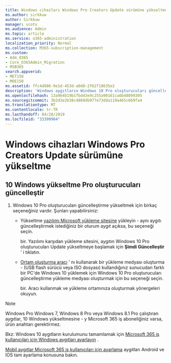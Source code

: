 ```yaml
---
title: Windows cihazları Windows Pro Creators Update sürümüne yükseltme
ms.author: sirkkuw
author: Sirkkuw
manager: scotv
ms.audience: Admin
ms.topic: article
ms.service: o365-administration
localization_priority: Normal
ms.collection: M365-subscription-management
ms.custom:
- Adm_O365
- Core_O365Admin_Migration
- MSB365
search.appverid:
- MET150
- MOE150
ms.assetid: ffc4d886-9e1d-453d-a0d0-2f62f18635e2
description: 'Windows aygıtların Windows 10 Pro oluşturucuları güncelleştirme yükseltme yapmayı öğrenin. '
ms.openlocfilehash: 13a964b19b1fbd43e9c255a90161ca6b48099305
ms.sourcegitcommit: 3b2d3e2b38c4860db977e73dda119a465c669fa4
ms.translationtype: MT
ms.contentlocale: tr-TR
ms.lasthandoff: 04/28/2019
ms.locfileid: "33399984"
---
```

# <a name="upgrade-windows-devices-to-windows-pro-creators-update"></a>Windows cihazları Windows Pro Creators Update sürümüne yükseltme

## <a name="upgrade-to-windows-10-pro-creators-update"></a>10 Windows yükseltme Pro oluşturucuları güncelleştir
  
1. Windows 10 Pro oluşturucuları güncelleştirme yükseltmek için birkaç seçeneğiniz vardır. Şunları yapabilirsiniz:
    
    - Yükseltme [yazılımı Microsoft yükleme sitesine](https://go.microsoft.com/fwlink/?LinkID=836951 ) yükleyin - aynı aygıtı güncelleştirmek istediğiniz bir oturum aygıt açıksa, bu seçeneği seçin.
    
      bir. Yazılımı karşıdan yükleme sitesini, aygıtın Windows 10 Pro oluşturucuları Update yükseltmeye başlamak için **Şimdi Güncelleştir** ' i tıklatın. 
    
     - [Ortam oluşturma aracı](https://go.microsoft.com/fwlink/?LinkID=836960) ' nı kullanarak bir yükleme medyası oluşturma - (USB flash sürücü veya ISO dosyası) kullandığınız sunucudan farklı bir PC'de Windows 10 yüklemek için Windows 10 Pro oluşturucuları güncelleştirme yükleme medyası oluşturmak için bu seçeneği seçin.
    
        bir. Aracı kullanmak ve yükleme ortamınıza oluşturmak yönergeleri okuyun. 

> [!Note]
> Windows Pro Windows 7, Windows 8 Pro veya Windows 8.1 Pro çalıştıran aygıtlar, 10 Windows yükseltmesine - y Microsoft 365 iş aboneliğiniz varsa, ürün anahtarı gerektirmez.
    
Bkz: Windows 10 aygıtların kurulumunu tamamlamak için [Microsoft 365 iş kullanıcıları için Windows aygıtları ayarlayın](set-up-windows-devices.md) . 
  
[Mobil aygıtlar Microsoft 365 iş kullanıcıları için ayarlama](set-up-mobile-devices.md) aygıtları Android ve IOS tam ayarlama konusuna bakın. 
  
